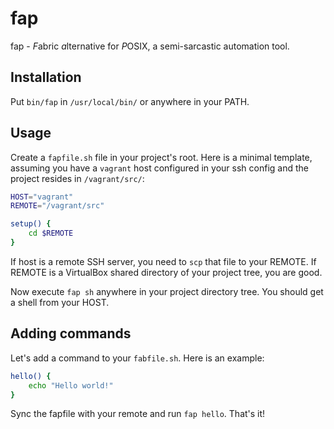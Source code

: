 fap
===

fap - *F*abric *a*lternative for *P*OSIX, a semi-sarcastic automation tool.


Installation
------------

Put `bin/fap` in `/usr/local/bin/` or anywhere in your PATH.


Usage
-----

Create a `fapfile.sh` file in your project's root.  Here is a minimal
template, assuming you have a `vagrant` host configured in your
ssh config and the project resides in `/vagrant/src/`:

```sh
HOST="vagrant"
REMOTE="/vagrant/src"

setup() {
    cd $REMOTE
}
```

If host is a remote SSH server, you need to `scp` that file to your
REMOTE.  If REMOTE is a VirtualBox shared directory of your project
tree, you are good.

Now execute `fap sh` anywhere in your project directory tree.
You should get a shell from your HOST.


Adding commands
---------------

Let's add a command to your `fabfile.sh`.  Here is an example:

```sh
hello() {
    echo "Hello world!"
}
```

Sync the fapfile with your remote and run `fap hello`.  That's it!

